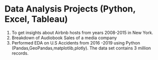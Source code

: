 # Data Analysis Projects (Python, Excel, Tableau)
1. To get insights about Airbnb hosts from years 2008-2015 in New York.
2. Breakdown of Audiobook Sales of a media company
3. Performed EDA on U.S Accidents from 2016 -2019 using Python (Pandas,GeoPandas,matplotlib,plotly). The data set contains 3 million records.

